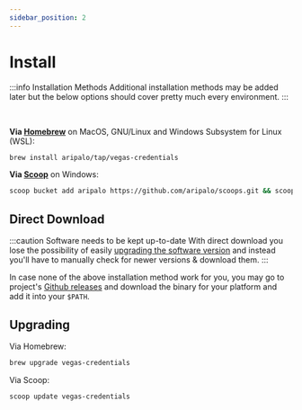 ```yaml
---
sidebar_position: 2
---
```


# Install

:::info Installation Methods
Additional installation methods may be added later but the below options should cover pretty much every environment.
:::

<br/>

**Via [Homebrew](https://docs.brew.sh/Installation)** on MacOS, GNU/Linux and Windows Subsystem for Linux (WSL):

```sh
brew install aripalo/tap/vegas-credentials
```

**Via [Scoop](https://scoop.sh/)** on Windows:

```sh
scoop bucket add aripalo https://github.com/aripalo/scoops.git && scoop install vegas-credentials
```



## Direct Download

:::caution Software needs to be kept up-to-date
With direct download you lose the possibility of easily [upgrading the software version](#upgrading) and instead you'll have to manually check for newer versions & download them.
:::

In case none of the above installation method work for you, you may go to project's [Github releases](https://github.com/aripalo/vegas-credentials/releases) and download the binary for your platform and add it into your `$PATH`.

## Upgrading

Via Homebrew:
```sh
brew upgrade vegas-credentials
```

Via Scoop:
```sh
scoop update vegas-credentials
```
